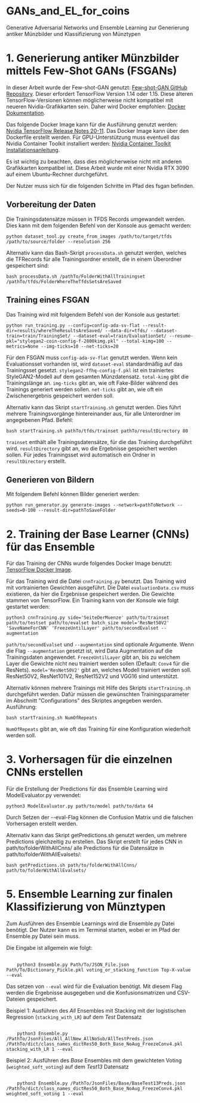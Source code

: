 # GANs_and_EL_for_coins
Generative Adversarial Networks und Ensemble Learning zur Generierung antiker Münzbilder und Klassifizierung von Münztypen

# 1. Generierung antiker Münzbilder mittels Few-Shot GANs (FSGANs)

In dieser Arbeit wurde der Few-shot-GAN genutzt: [Few-shot-GAN GitHub Repository](https://github.com/e-271/few-shot-gan/tree/master). Dieser erfordert TensorFlow Version 1.14 oder 1.15. Diese älteren TensorFlow-Versionen können möglicherweise nicht kompatibel mit neueren Nvidia-Grafikkarten sein. Daher wird Docker empfohlen: [Docker Dokumentation](https://docs.docker.com).

Das folgende Docker Image kann für die Ausführung genutzt werden: [Nvidia TensorFlow Release Notes 20-11](https://docs.nvidia.com/deeplearning/frameworks/tensorflow-release-notes/rel_20-11.html#rel_20-11). Das Docker Image kann über den Dockerfile erstellt werden. Für GPU-Unterstützung muss eventuell das Nvidia Container Toolkit installiert werden: [Nvidia Container Toolkit Installationsanleitung](https://docs.nvidia.com/datacenter/cloud-native/container-toolkit/latest/install-guide.html).

Es ist wichtig zu beachten, dass dies möglicherweise nicht mit anderen Grafikkarten kompatibel ist. Diese Arbeit wurde mit einer Nvidia RTX 3090 auf einem Ubuntu-Rechner durchgeführt.

Der Nutzer muss sich für die folgenden Schritte im Pfad des fsgan befinden.

## Vorbereitung der Daten

Die Trainingsdatensätze müssen in TFDS Records umgewandelt werden. Dies kann mit dem folgenden Befehl von der Konsole aus gemacht werden:

    python dataset_tool.py create_from_images /path/to/target/tfds /path/to/source/folder --resolution 256

Alternativ kann das Bash-Skript `processData.sh` genutzt werden, welches die TFRecords für alle Trainingsordner erstellt, die in einem Überordner gespeichert sind:

    bash processData.sh /pathTo/FolderWithAllTrainingset /pathTo/tfds/FolderWhereTheTfdsSetsAreSaved


## Training eines FSGAN

Das Training wird mit folgendem Befehl von der Konsole aus gestartet:

    python run_training.py --config=config-ada-sv-flat --result-dir=results/whereTheResultsAreSaved/ --data-dir=tfds/ --dataset-train=train/TrainingSet/ --dataset-eval=train/EvaluationSet/ --resume-pkl="stylegan2-coin-config-f-2800kimg.pkl" --total-kimg=100 --metrics=None --img-ticks=10 --net-ticks=20


Für den FSGAN muss `config-ada-sv-flat` genutzt werden. Wenn kein Evaluationsset vorhanden ist, wird `dataset-eval` standardmäßig auf das Trainingsset gesetzt. `stylegan2-ffhq-config-f.pkl` ist ein trainiertes StyleGAN2-Modell auf dem gesamten Münzdatensatz. `total-kimg` gibt die Trainingslänge an. `img-ticks` gibt an, wie oft Fake-Bilder während des Trainings generiert werden sollen. `net-ticks` gibt an, wie oft ein Zwischenergebnis gespeichert werden soll.

Alternativ kann das Skript `startTraining.sh` genutzt werden. Dies führt mehrere Trainingsvorgänge hintereinander aus, für alle Unterordner im angegebenen Pfad. Befehl:
    
    bash startTraining.sh pathTo/tfds/trainset pathTo/resultDirectory 80


`trainset` enthält alle Trainingsdatensätze, für die das Training durchgeführt wird. `resultDirectory` gibt an, wo die Ergebnisse gespeichert werden sollen. Für jedes Trainingsset wird automatisch ein Ordner in `resultDirectory` erstellt.

## Generieren von Bildern

Mit folgendem Befehl können Bilder generiert werden:

    python run_generator.py generate-images --network=pathToNetwork --seeds=0-100 --result-dir=pathToSaveFolder


# 2. Training der Base Learner (CNNs) für das Ensemble

Für das Training der CNNs wurde folgendes Docker Image benutzt: [TensorFlow Docker Image](https://hub.docker.com/layers/tensorflow/tensorflow/2.10.0-gpu/images/sha256-3aeb6a5489ad8221d79ab50ec09e0b09afc483dfdb4b868ea38cfb9335269049?context=explore).

Für das Training wird die Datei `cnnTraining.py` benutzt. Das Training wird mit vortrainierten Gewichten ausgeführt. Die Datei `evaluationData.csv` muss existieren, da hier die Ergebnisse gespeichert werden. Die Gewichte stammen von TensorFlow. Ein Training kann von der Konsole wie folgt gestartet werden:

    python3 cnnTraining.py side='SeiteDerMuenze' path/to/trainset path/to/testset path/to/evalset batch_size model='ResNet50V2' 'SaveNameForCNN' 'FreezeUntilLayer' path/to/secondEvalset --augmentation


`path/to/secondEvalset` und `--augmentation` sind optionale Argumente. Wenn die Flag `--augmentation` gesetzt ist, wird Data Augmentation auf die Trainingsdaten angewendet. `FreezeUntilLayer` gibt an, bis zu welchem Layer die Gewichte nicht neu trainiert werden sollen (Default: `Conv4` für die ResNets). `model='ResNet50V2'` gibt an, welches Modell trainiert werden soll. ResNet50V2, ResNet101V2, ResNet152V2 und VGG16 sind unterstützt.

Alternativ können mehrere Trainings mit Hilfe des Skripts `startTraining.sh` durchgeführt werden. Dafür müssen die gewünschten Trainingsparameter im Abschnitt "Configurations" des Skriptes angegeben werden. Ausführung:

    bash startTraining.sh NumOfRepeats

`NumOfRepeats` gibt an, wie oft das Training für eine Konfiguration wiederholt werden soll.


# 3. Vorhersagen für die einzelnen CNNs erstellen

Für die Erstellung der Predictions für das Ensemble Learning wird ModelEvaluator.py verwendet:

    python3 ModelEvaluator.py path/to/model path/to/data 64

Durch Setzen der --eval-Flag können die Confusion Matrix und die falschen Vorhersagen erstellt werden.

Alternativ kann das Skript getPredictions.sh genutzt werden, um mehrere Predictions gleichzeitig zu erstellen. Das Skript erstellt für jedes CNN in path/to/folderWithAllCnns/ alle Predictions für die Datensätze in path/to/folderWithAllEvalsets/:

    bash getPredictions.sh path/to/folderWithAllCnns/ path/to/folderWithAllEvalsets/

# 5. Ensemble Learning zur finalen Klassifizierung von Münztypen 
Zum Ausführen des Ensemble Learnings wird die
Ensemble.py Datei benötigt.
Der Nutzer kann es im Terminal starten, wobei er im Pfad der Ensemble.py Datei sein muss.

Die Eingabe ist allgemein wie folgt:
##
        python3 Ensemble.py Path/To/JSON_File.json Path/To/Dictionary_Pickle.pkl voting_or_stacking_function Top-X-value --eval
Das setzen von `--eval` wird für die Evaluation benötigt. Mit diesem Flag werden die Ergebnisse ausgegeben und die Konfusionsmatrizen und CSV-Dateien gespeichert.

Beispiel 1: Ausführen des *All* Ensembles mit Stacking mit der logistischen Regression (`stacking_with_LR`) auf dem *Test* Datensatz
##
        python3 Ensemble.py /PathTo/JsonFiles/All_AllNew_AllNoSub/AllTestPreds.json /PathTo/dict/class_names_dictRes50_Both_Base_NoAug_FreezeConv4.pkl stacking_with_LR 1 --eval

Beispiel 2: Ausführen des *Base* Ensembles mit dem gewichteten Voting (`weighted_soft_voting`) auf dem *Test13* Datensatz
##
        python3 Ensemble.py /PathTo/JsonFiles/Base/BaseTest13Preds.json /PathTo/dict/class_names_dictRes50_Both_Base_NoAug_FreezeConv4.pkl weighted_soft_voting 1 --eval


